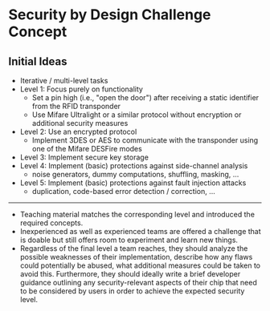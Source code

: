 # Security by Design Challenge Concept

## Initial Ideas

* Iterative / multi-level tasks
* Level 1: Focus purely on functionality
  * Set a pin high (i.e., "open the door") after receiving a static identifier from the RFID transponder
  * Use Mifare Ultralight or a similar protocol without encryption or additional security measures
* Level 2: Use an encrypted protocol
  * Implement 3DES or AES to communicate with the transponder using one of the Mifare DESFire modes
* Level 3: Implement secure key storage
* Level 4: Implement (basic) protections against side-channel analysis
  * noise generators, dummy computations, shuffling, masking, ...
* Level 5: Implement (basic) protections against fault injection attacks
  * duplication, code-based error detection / correction, ...

***

* Teaching material matches the corresponding level and introduced the required concepts.
* Inexperienced as well as experienced teams are offered a challenge that is doable but still offers room to experiment and learn new things.
* Regardless of the final level a team reaches, they should analyze the possible weaknesses of their implementation, describe how any flaws could potentially be abused, what additional measures could be taken to avoid this. Furthermore, they should ideally write a brief developer guidance outlining any security-relevant aspects of their chip that need to be considered by users in order to achieve the expected security level.